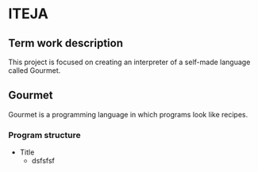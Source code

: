 # ITEJA
## Term work description
This project is focused on creating an interpreter of a self-made language called Gourmet.

## Gourmet
Gourmet is a programming language in which programs look like recipes. 

### Program structure
* Title
  * dsfsfsf